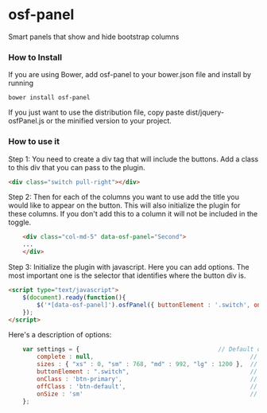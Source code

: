 # osf-panel
Smart panels that show and hide bootstrap columns

### How to Install

If you are using Bower, add osf-panel to your bower.json file and install by running

```bower install osf-panel```

If you just want to use the distribution file, copy paste dist/jquery-osfPanel.js or the minified version to your project.


### How to use it

Step 1: You need to create a div tag that will include the buttons. Add a class to this div that you can pass to the plugin.

```html
<div class="switch pull-right"></div>
```

Step 2: Then for each of the columns you want to use add the title you would like to appear on the button. This will also initialize the plugin for these columns. If you don't add this to a column it will not be included in the toggle.

```html
    <div class="col-md-5" data-osf-panel="Second">
    ...
    </div>
```

Step 3: Initialize the plugin with javascript. Here you can add options. The most important one is the selector that identifies where the button div is.

```html
<script type="text/javascript">
    $(document).ready(function(){
        $('*[data-osf-panel]').osfPanel({ buttonElement : '.switch', onSize : 'md' });
    });
</script>
```

Here's a description of options:

```javascript
    var settings = {                                       // Default options
        complete : null,                                            // Function to run at the end.
        sizes : { "xs" : 0, "sm" : 768, "md" : 992, "lg" : 1200 },  // Default Bootstrap sizes. If you edited your default sizes change them here as well
        buttonElement : ".switch",                                  // Where to place the buttons
        onClass : 'btn-primary',                                    // The class to add to buttons for ON
        offClass : 'btn-default',                                   // The class to add to buttons for OFF
        onSize : 'sm'                                               // Which size onwards to apply, it's best to start at sm.
    };
```
